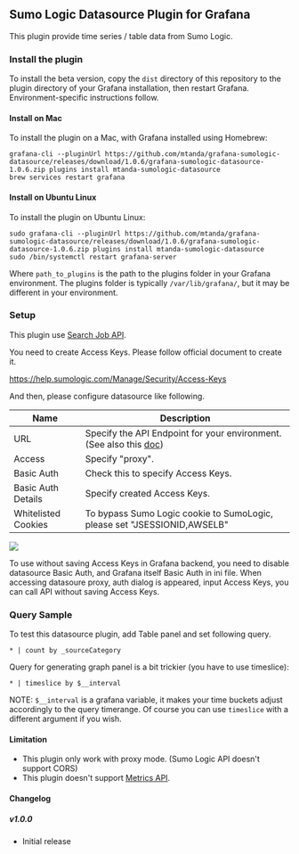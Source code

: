 ## Sumo Logic Datasource Plugin for Grafana
This plugin provide time series / table data from Sumo Logic.

### Install the plugin
To install the beta version, copy the `dist` directory of this repository to the plugin directory of your Grafana installation, then restart Grafana. Environment-specific instructions follow.


#### Install on Mac

To install the plugin on a Mac, with Grafana installed using Homebrew:

```
grafana-cli --pluginUrl https://github.com/mtanda/grafana-sumologic-datasource/releases/download/1.0.6/grafana-sumologic-datasource-1.0.6.zip plugins install mtanda-sumologic-datasource
brew services restart grafana
```

#### Install on Ubuntu Linux

To install the plugin on Ubuntu Linux:

```
sudo grafana-cli --pluginUrl https://github.com/mtanda/grafana-sumologic-datasource/releases/download/1.0.6/grafana-sumologic-datasource-1.0.6.zip plugins install mtanda-sumologic-datasource
sudo /bin/systemctl restart grafana-server
```

Where `path_to_plugins`  is the path to the plugins folder in your Grafana environment. The plugins folder is typically `/var/lib/grafana/`, but it may be different in your environment.

### Setup
This plugin use [Search Job API](https://help.sumologic.com/APIs/Search-Job-API).

You need to create Access Keys.
Please follow official document to create it.

https://help.sumologic.com/Manage/Security/Access-Keys

And then, please configure datasource like following.

Name | Description
------------ | -------------
URL | Specify the API Endpoint for your environment. (See also this [doc](https://help.sumologic.com/APIs/General-API-Information/Sumo-Logic-Endpoints-and-Firewall-Security))
Access | Specify "proxy".
Basic Auth | Check this to specify Access Keys.
Basic Auth Details | Specify created Access Keys.
Whitelisted Cookies | To bypass Sumo Logic cookie to SumoLogic, please set "JSESSIONID,AWSELB"

![](https://raw.githubusercontent.com/mtanda/grafana-sumologic-datasource/master/dist/images/config.png)

To use without saving Access Keys in Grafana backend, you need to disable datasource Basic Auth, and Grafana itself Basic Auth in ini file.
When accessing datasoure proxy, auth dialog is appeared, input Access Keys, you can call API without saving Access Keys.

### Query Sample
To test this datasource plugin, add Table panel and set following query.

`* | count by _sourceCategory`

Query for generating graph panel is a bit trickier (you have to use timeslice):

`* | timeslice by $__interval`

NOTE: `$__interval` is a grafana variable, it makes your time buckets adjust accordingly to the query timerange.
Of course you can use `timeslice` with a different argument if you wish.

#### Limitation
- This plugin only work with proxy mode. (Sumo Logic API doesn't support CORS)
- This plugin doesn't support [Metrics API](https://help.sumologic.com/APIs/Metrics-API/About-Metrics-API).

#### Changelog

##### v1.0.0
- Initial release
